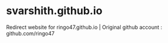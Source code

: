 # svarshith.github.io
Redirect website for ringo47.github.io |
Original github account : github.com/ringo47
